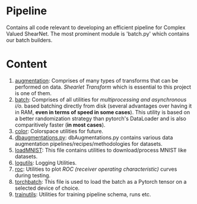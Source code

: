 # Pipeline

Contains all code relevant to developing an efficient pipeline for Complex Valued ShearNet.
The most prominent module is 'batch.py' which contains our batch builders.

# Content

1. [augmentation](./augmentation.py): Comprises of many types of transforms that can be performed on data. *Shearlet Transform* which is essential to this project is one of them.
2. [batch](./batch.py): Comprises of all utilities for *multiprocessing and asynchronous i/o.* based batching directly from disk (several advantages over having it in RAM, **even in terms of speed in some cases**). This utility is based on a better randomization strategy than pytorch's DataLoader and is also comparitively faster (**in most cases**).
3. [color](./color): Colorspace utilities for future.
4. [dbaugmentations.py](./dbaugmentations.py): dbAugmentations.py contains various data augmentation pipelines/recipes/methodologies for datasets.
5. [loadMNIST](./loadMNIST.py): This file contains utilities to download/process MNIST like datasets.
6. [logutils](./logutils.py): Logging Utilities.
7. [roc](./roc.py): Utilities to plot *ROC (receiver operating characteristic)*  curves during testing.
8. [torchbatch](./torchbatch.py): This file is used to load the batch as a Pytorch tensor on a selected device of choice.
9. [trainutils](./trainutils.py): Utilities for training pipeline schema, runs etc.